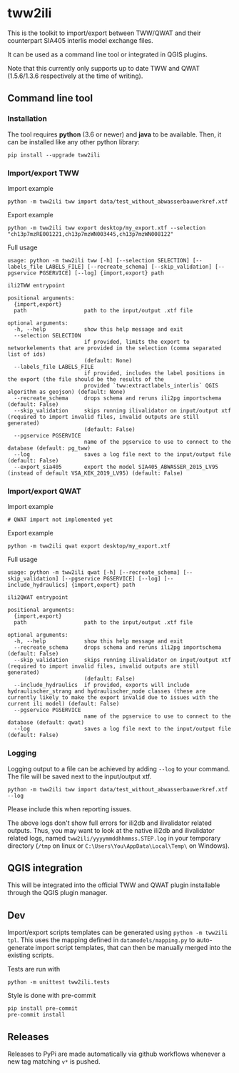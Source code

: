# tww2ili

This is the toolkit to import/export between TWW/QWAT and their counterpart SIA405 interlis model exchange files.

It can be used as a command line tool or integrated in QGIS plugins.

Note that this currently only supports up to date TWW and QWAT (1.5.6/1.3.6 respectively at the time of writing).

## Command line tool

### Installation

The tool requires **python** (3.6 or newer) and **java** to be available. Then, it can be installed like any other python library:
```
pip install --upgrade tww2ili
```

### Import/export TWW

Import example
```
python -m tww2ili tww import data/test_without_abwasserbauwerkref.xtf
```

Export example
```
python -m tww2ili tww export desktop/my_export.xtf --selection "ch13p7mzRE001221,ch13p7mzWN003445,ch13p7mzWN008122"
```

Full usage
```
usage: python -m tww2ili tww [-h] [--selection SELECTION] [--labels_file LABELS_FILE] [--recreate_schema] [--skip_validation] [--pgservice PGSERVICE] [--log] {import,export} path

ili2TWW entrypoint

positional arguments:
  {import,export}
  path                  path to the input/output .xtf file

optional arguments:
  -h, --help            show this help message and exit
  --selection SELECTION
                        if provided, limits the export to networkelements that are provided in the selection (comma separated list of ids)
                        (default: None)
  --labels_file LABELS_FILE
                        if provided, includes the label positions in the export (the file should be the results of the
                        provided `tww:extractlabels_interlis` QGIS algorithm as geojson) (default: None)
  --recreate_schema     drops schema and reruns ili2pg importschema (default: False)
  --skip_validation     skips running ilivalidator on input/output xtf (required to import invalid files, invalid outputs are still generated)
                        (default: False)
  --pgservice PGSERVICE
                        name of the pgservice to use to connect to the database (default: pg_tww)
  --log                 saves a log file next to the input/output file (default: False)
  --export_sia405       export the model SIA405_ABWASSER_2015_LV95 (instead of default VSA_KEK_2019_LV95) (default: False)
```

### Import/export QWAT

Import example
```
# QWAT import not implemented yet
```

Export example
```
python -m tww2ili qwat export desktop/my_export.xtf
```

Full usage
```
usage: python -m tww2ili qwat [-h] [--recreate_schema] [--skip_validation] [--pgservice PGSERVICE] [--log] [--include_hydraulics] {import,export} path

ili2QWAT entrypoint

positional arguments:
  {import,export}
  path                  path to the input/output .xtf file

optional arguments:
  -h, --help            show this help message and exit
  --recreate_schema     drops schema and reruns ili2pg importschema (default: False)
  --skip_validation     skips running ilivalidator on input/output xtf (required to import invalid files, invalid outputs are still generated)
                        (default: False)
  --include_hydraulics  if provided, exports will include hydraulischer_strang and hydraulischer_node classes (these are currently likely to make the export invalid due to issues with the current ili model) (default: False)
  --pgservice PGSERVICE
                        name of the pgservice to use to connect to the database (default: qwat)
  --log                 saves a log file next to the input/output file (default: False)
```

### Logging

Logging output to a file can be achieved by adding `--log` to your command. The file will be saved next to the input/output xtf.

```
python -m tww2ili tww import data/test_without_abwasserbauwerkref.xtf --log
```

Please include this when reporting issues.

The above logs don't show full errors for ili2db and ilivalidator related outputs. Thus, you may want to look at the native ili2db and ilivalidator related logs, named `tww2ili/yyyymmddhhmmss.STEP.log` in your temporary directory (`/tmp` on linux or `C:\Users\You\AppData\Local\Temp\` on Windows).


## QGIS integration

This will be integrated into the official TWW and QWAT plugin installable through the QGIS plugin manager.


## Dev

Import/export scripts templates can be generated using `python -m tww2ili tpl`. This uses the mapping defined in `datamodels/mapping.py` to auto-generate import script templates, that can then be manually merged into the existing scripts.

Tests are run with
```
python -m unittest tww2ili.tests
```

Style is done with pre-commit
```
pip install pre-commit
pre-commit install
```

## Releases

Releases to PyPi are made automatically via github workflows whenever a new tag matching `v*` is pushed.
